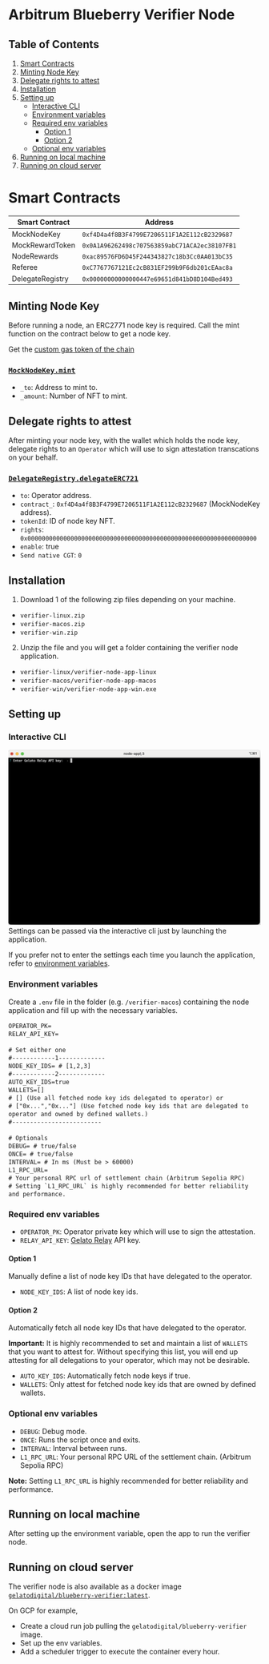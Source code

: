 # Arbitrum Blueberry Verifier Node

## Table of Contents

1. [Smart Contracts](#smart-contracts)
2. [Minting Node Key](#minting-node-key)
3. [Delegate rights to attest](#delegate-rights-to-attest)
4. [Installation](#installation)
5. [Setting up](#setting-up)
   - [Interactive CLI](#interactive-cli)
   - [Environment variables](#environment-variables)
   - [Required env variables](#required-env-variables)
     - [Option 1](#option-1)
     - [Option 2](#option-2)
   - [Optional env variables](#optional-env-variables)
6. [Running on local machine](#running-on-local-machine)
7. [Running on cloud server](#running-on-cloud-server)

# Smart Contracts

| Smart Contract   | Address                                       |
| ---------------- | --------------------------------------------- |
| MockNodeKey      | `0xf4D4a4f8B3F4799E7206511F1A2E112cB2329687`  |
| MockRewardToken  | `0x0A1A96262498c707563859abC71ACA2ec38107FB1` |
| NodeRewards      | `0xac89576FD6D45F244343827c18b3Cc0AA013bC35`  |
| Referee          | `0xC7767767121Ec2cB831EF299b9F6db201cEAac8a`  |
| DelegateRegistry | `0x00000000000000447e69651d841bD8D104Bed493`  |

## Minting Node Key

Before running a node, an ERC2771 node key is required. Call the mint function on the contract below to get a node key.

Get the [custom gas token of the chain](https://raas.gelato.network/rollups/details/public/arb-blueberry)

### [`MockNodeKey.mint`](https://arb-blueberry.gelatoscout.com/address/0xf4D4a4f8B3F4799E7206511F1A2E112cB2329687?tab=write_proxy)

- `_to`: Address to mint to.
- `_amount`: Number of NFT to mint.

## Delegate rights to attest

After minting your node key, with the wallet which holds the node key, delegate rights to an `Operator` which will use to sign attestation transcations on your behalf.

### [`DelegateRegistry.delegateERC721`](https://arb-blueberry.gelatoscout.com/address/0x00000000000000447e69651d841bD8D104Bed493?tab=write_contract)

- `to`: Operator address.
- `contract_`: `0xf4D4a4f8B3F4799E7206511F1A2E112cB2329687` (MockNodeKey address).
- `tokenId`: ID of node key NFT.
- `rights`: `0x0000000000000000000000000000000000000000000000000000000000000000`
- `enable`: true
- `Send native CGT`: `0`

## Installation

1. Download 1 of the following zip files depending on your machine.

- `verifier-linux.zip`
- `verifier-macos.zip`
- `verifier-win.zip`

2. Unzip the file and you will get a folder containing the verifier node application.

- `verifier-linux/verifier-node-app-linux`
- `verifier-macos/verifier-node-app-macos`
- `verifier-win/verifier-node-app-win.exe`

## Setting up

### Interactive CLI

![CLI](assets/cli.png)
Settings can be passed via the interactive cli just by launching the application.

If you prefer not to enter the settings each time you launch the application, refer to [environment variables](#environment-variables).

### Environment variables

Create a `.env` file in the folder (e.g. `/verifier-macos`) containing the node application and fill up with the necessary variables.

```
OPERATOR_PK=
RELAY_API_KEY=

# Set either one
#------------1-------------
NODE_KEY_IDS= # [1,2,3]
#------------2-------------
AUTO_KEY_IDS=true
WALLETS=[]
# [] (Use all fetched node key ids delegated to operator) or
# ["0x...","0x..."] (Use fetched node key ids that are delegated to operator and owned by defined wallets.)
#-------------------------

# Optionals
DEBUG= # true/false
ONCE= # true/false
INTERVAL= # In ms (Must be > 60000)
L1_RPC_URL=
# Your personal RPC url of settlement chain (Arbitrum Sepolia RPC)
# Setting `L1_RPC_URL` is highly recommended for better reliability and performance.
```

### Required env variables

- `OPERATOR_PK`: Operator private key which will use to sign the attestation.
- `RELAY_API_KEY`: [Gelato Relay](https://app.gelato.network/relay) API key.

#### Option 1

Manually define a list of node key IDs that have delegated to the operator.

- `NODE_KEY_IDS`: A list of node key ids.

#### Option 2

Automatically fetch all node key IDs that have delegated to the operator.

**Important:** It is highly recommended to set and maintain a list of `WALLETS` that you want to attest for. Without specifying this list, you will end up attesting for all delegations to your operator, which may not be desirable.

- `AUTO_KEY_IDS`: Automatically fetch node keys if true.
- `WALLETS`: Only attest for fetched node key ids that are owned by defined wallets.

### Optional env variables

- `DEBUG`: Debug mode.
- `ONCE`: Runs the script once and exits.
- `INTERVAL`: Interval between runs.
- `L1_RPC_URL`: Your personal RPC URL of the settlement chain. (Arbitrum Sepolia RPC)

**Note:** Setting `L1_RPC_URL` is highly recommended for better reliability and performance.

## Running on local machine

After setting up the environment variable, open the app to run the verifier node.

## Running on cloud server

The verifier node is also available as a docker image [`gelatodigital/blueberry-verifier:latest`](https://hub.docker.com/r/gelatodigital/blueberry-verifier).

On GCP for example,

- Create a cloud run job pulling the `gelatodigital/blueberry-verifier` image.
- Set up the env variables.
- Add a scheduler trigger to execute the container every hour.
